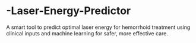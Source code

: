 # -Laser-Energy-Predictor
A smart tool to predict optimal laser energy for hemorrhoid treatment using clinical inputs and machine learning for safer, more effective care.
